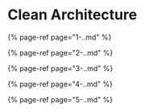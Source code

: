 # Clean Architecture

{% page-ref page="1-..md" %}

{% page-ref page="2-..md" %}

{% page-ref page="3-..md" %}

{% page-ref page="4-..md" %}

{% page-ref page="5-..md" %}



